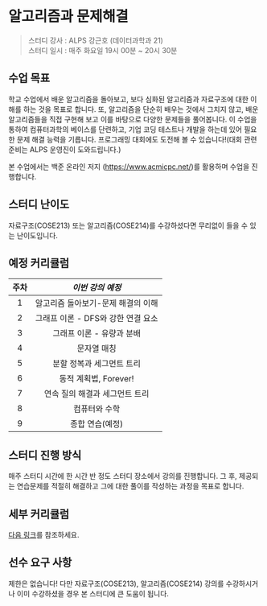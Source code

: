 # 알고리즘과 문제해결

> 스터디 강사 : ALPS 강근호 (데이터과학과 21)<br>스터디 일시 : 매주 화요일 19시 00분 ~ 20시 30분



## 수업 목표

학교 수업에서 배운 알고리즘을 돌아보고, 보다 심화된 알고리즘과 자료구조에 대한 이해를 하는 것을 목표로 합니다. 또, 알고리즘을 단순히 배우는 것에서 그치지 않고, 배운 알고리즘들을 직접 구현해 보고 이를 바탕으로 다양한 문제들을 풀어봅니다. 이 수업을 통하여 컴퓨터과학의 베이스를 단련하고, 기업 코딩 테스트나 개발을 하는데 있어 필요한 문제 해결 능력을 기릅니다. 프로그래밍 대회에도 도전해 볼 수 있습니다!(대회 관련 준비는 ALPS 운영진이 도와드립니다.)

본 수업에서는 백준 온라인 저지 (https://www.acmicpc.net/)를 활용하며 수업을 진행합니다.


## 스터디 난이도

자료구조(COSE213) 또는 알고리즘(COSE214)를 수강하셨다면 무리없이 들을 수 있는 난이도입니다. 



## 예정 커리큘럼

| 주차 |          *이번 강의 예정*           |
| :--: | :---------------------------------: |
|  1   |       알고리즘 돌아보기-문제 해결의 이해       |
|  2   |       그래프 이론 - DFS와 강한 연결 요소        |
|  3   | 그래프 이론 - 유량과 분배  |
|  4   |           문자열 매칭          |
|  5   |      분할 정복과 세그먼트 트리      |
|  6   |        동적 계획법, Forever!    |
|  7   |       연속 질의 해결과 세그먼트 트리    |
|  8   |         컴퓨터와 수학        |
|  9   |           종합 연습(예정)           |



## 스터디 진행 방식

매주 스터디 시간에 한 시간 반 정도 스터디 장소에서 강의를 진행합니다. 그 후, 제공되는 연습문제를 적절히 해결하고 그에 대한 풀이를 작성하는 과정을 목표로 합니다.

## 세부 커리큘럼

[다음 링크](https://github.com/ALPS-Study/Introduction/blob/master/2023-2R/0x02%20%EC%95%8C%EA%B3%A0%EB%A6%AC%EC%A6%98%EA%B3%BC%20%EB%AC%B8%EC%A0%9C%ED%95%B4%EA%B2%B0/%EC%95%8C%EA%B3%A0%EB%A6%AC%EC%A6%98%EA%B3%BC%20%EB%AC%B8%EC%A0%9C%ED%95%B4%EA%B2%B0%20Syllabus.md)를 참조하세요.

## 선수 요구 사항
제한은 없습니다! 다만 자료구조(COSE213), 알고리즘(COSE214) 강의를 수강하시거나 이미 수강하셨을 경우 본 스터디에 큰 도움이 됩니다.
